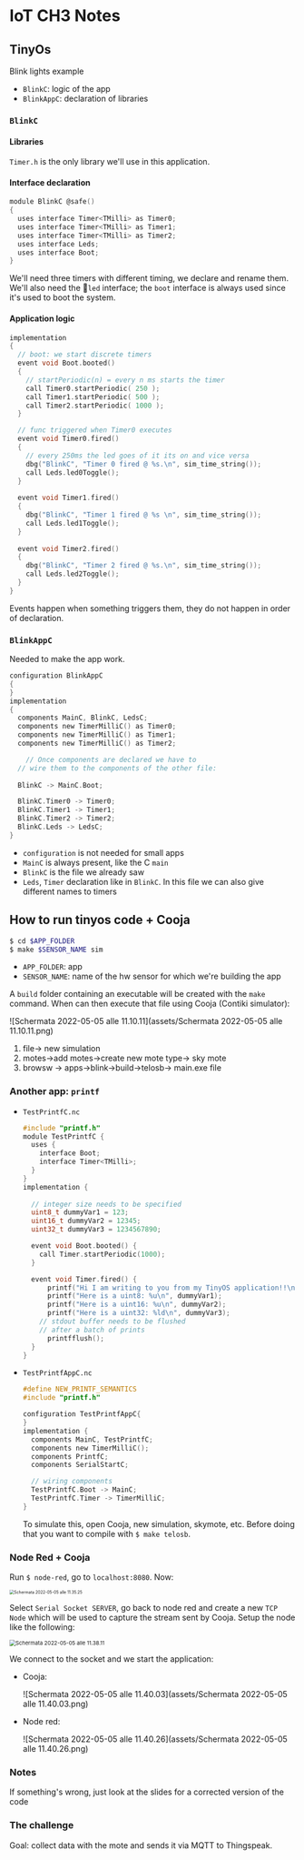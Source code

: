 # IoT CH3 Notes

## TinyOs

Blink lights example

* `BlinkC`: logic of the app
* `BlinkAppC`: declaration of libraries

### `BlinkC`

#### Libraries

`Timer.h` is the only library we'll use in this application.

#### Interface declaration

```c
module BlinkC @safe()
{
  uses interface Timer<TMilli> as Timer0;
  uses interface Timer<TMilli> as Timer1;
  uses interface Timer<TMilli> as Timer2;
  uses interface Leds;
  uses interface Boot;
}
```

We'll need three timers with different timing, we declare and rename them. We'll also need the `led` interface; the `boot` interface is always used since it's used to boot the system.

#### Application logic

```c
implementation
{
  // boot: we start discrete timers
  event void Boot.booted()
  {
    // startPeriodic(n) = every n ms starts the timer
    call Timer0.startPeriodic( 250 );
    call Timer1.startPeriodic( 500 );
    call Timer2.startPeriodic( 1000 );
  }

  // func triggered when Timer0 executes
  event void Timer0.fired()
  {
    // every 250ms the led goes of it its on and vice versa
    dbg("BlinkC", "Timer 0 fired @ %s.\n", sim_time_string());
    call Leds.led0Toggle();
  }
  
  event void Timer1.fired()
  {
    dbg("BlinkC", "Timer 1 fired @ %s \n", sim_time_string());
    call Leds.led1Toggle();
  }
  
  event void Timer2.fired()
  {
    dbg("BlinkC", "Timer 2 fired @ %s.\n", sim_time_string());
    call Leds.led2Toggle();
  }
}
```

Events happen when something triggers them, they do not happen in order of declaration.

### `BlinkAppC`

Needed to make the app work. 

```c
configuration BlinkAppC
{
}
implementation
{
  components MainC, BlinkC, LedsC;
  components new TimerMilliC() as Timer0;
  components new TimerMilliC() as Timer1;
  components new TimerMilliC() as Timer2;

	// Once components are declared we have to
  // wire them to the components of the other file:
  
  BlinkC -> MainC.Boot;

  BlinkC.Timer0 -> Timer0;
  BlinkC.Timer1 -> Timer1;
  BlinkC.Timer2 -> Timer2;
  BlinkC.Leds -> LedsC;
}
```

* `configuration` is not needed for small apps
* `MainC` is always present, like the C `main`
* `BlinkC` is the file we already saw
* `Leds`, `Timer` declaration like in `BlinkC`. In this file we can also give different names to timers

## How to run tinyos code + Cooja

```bash
$ cd $APP_FOLDER
$ make $SENSOR_NAME sim
```

* `APP_FOLDER`: app 
* `SENSOR_NAME`: name of the hw sensor for which we're building the app

A `build` folder containing an executable will be created with the `make` command. When can then execute that file using Cooja (Contiki simulator):

![Schermata 2022-05-05 alle 11.10.11](assets/Schermata 2022-05-05 alle 11.10.11.png)

1. file-> new simulation
2. motes->add motes->create new mote type-> sky mote
3. browsw -> apps->blink->build->telosb-> main.exe file

### Another app: `printf`

* `TestPrintfC.nc`

  ```c
  #include "printf.h"
  module TestPrintfC {
    uses {
      interface Boot;
      interface Timer<TMilli>;
    }
  }
  implementation {
  	
    // integer size needs to be specified
    uint8_t dummyVar1 = 123;
    uint16_t dummyVar2 = 12345;
    uint32_t dummyVar3 = 1234567890;
  
    event void Boot.booted() {
      call Timer.startPeriodic(1000);	
    }
  
    event void Timer.fired() {
    	printf("Hi I am writing to you from my TinyOS application!!\n");
    	printf("Here is a uint8: %u\n", dummyVar1);
    	printf("Here is a uint16: %u\n", dummyVar2);
    	printf("Here is a uint32: %ld\n", dummyVar3);
      // stdout buffer needs to be flushed
      // after a batch of prints
    	printfflush();
    }
  }
  ```

* `TestPrintfAppC.nc`

  ```c
  #define NEW_PRINTF_SEMANTICS
  #include "printf.h"
  
  configuration TestPrintfAppC{
  }
  implementation {
    components MainC, TestPrintfC;
    components new TimerMilliC();
    components PrintfC;
    components SerialStartC;
  
    // wiring components
    TestPrintfC.Boot -> MainC;
    TestPrintfC.Timer -> TimerMilliC;
  }
  ```

  To simulate this, open Cooja, new simulation, skymote, etc. Before doing that you want to compile with `$ make telosb`.

### Node Red + Cooja

Run `$ node-red`, go to `localhost:8080`. Now:

<img src="assets/Schermata 2022-05-05 alle 11.35.25.png" alt="Schermata 2022-05-05 alle 11.35.25" style="zoom:50%;" />

Select `Serial Socket SERVER`, go back to node red and create a new `TCP Node` which will be used to capture the stream sent by Cooja. Setup the node like the following:

<img src="assets/Schermata 2022-05-05 alle 11.38.11.png" alt="Schermata 2022-05-05 alle 11.38.11" style="zoom:67%;" />

We connect to the socket and we start the application:

* Cooja:

  ![Schermata 2022-05-05 alle 11.40.03](assets/Schermata 2022-05-05 alle 11.40.03.png)

* Node red:

  ![Schermata 2022-05-05 alle 11.40.26](assets/Schermata 2022-05-05 alle 11.40.26.png)


### Notes

If something's wrong, just look at the slides for a corrected version of the code

### The challenge

Goal: collect data with the mote and sends it via MQTT to Thingspeak.